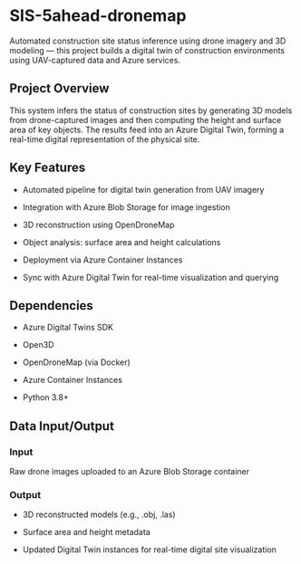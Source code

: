 # SIS-5ahead-dronemap
Automated construction site status inference using drone imagery and 3D modeling — this project builds a digital twin of construction environments using UAV-captured data and Azure services.

## Project Overview
This system infers the status of construction sites by generating 3D models from drone-captured images and then computing the height and surface area of key objects. The results feed into an Azure Digital Twin, forming a real-time digital representation of the physical site.

## Key Features
- Automated pipeline for digital twin generation from UAV imagery

- Integration with Azure Blob Storage for image ingestion

- 3D reconstruction using OpenDroneMap

- Object analysis: surface area and height calculations

- Deployment via Azure Container Instances

- Sync with Azure Digital Twin for real-time visualization and querying

## Dependencies
- Azure Digital Twins SDK

- Open3D

- OpenDroneMap (via Docker)

- Azure Container Instances

- Python 3.8+

## Data Input/Output
### Input
Raw drone images uploaded to an Azure Blob Storage container

### Output
- 3D reconstructed models (e.g., .obj, .las)

- Surface area and height metadata

- Updated Digital Twin instances for real-time digital site visualization